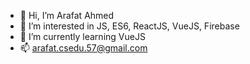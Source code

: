 - 👋 Hi, I’m Arafat Ahmed
- 👀 I’m interested in JS, ES6, ReactJS, VueJS, Firebase
- 🌱 I’m currently learning VueJS
- 📫 arafat.csedu.57@gmail.com

